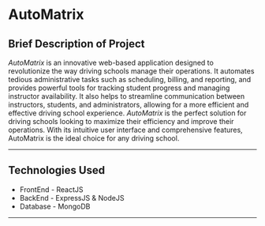 # AutoMatrix

## Brief Description of Project 
*AutoMatrix* is an innovative web-based application designed to revolutionize the way driving schools manage their operations. It automates tedious administrative tasks such as scheduling, billing, and reporting, and provides powerful tools for tracking student progress and managing instructor availability. It also helps to streamline communication between instructors, students, and administrators, allowing for a more efficient and effective driving school experience. *AutoMatrix* is the perfect solution for driving schools looking to maximize their efficiency and improve their operations. With its intuitive user interface and comprehensive features, AutoMatrix is the ideal choice for any driving school. 

***

## Technologies Used
* FrontEnd - ReactJS
* BackEnd - ExpressJS & NodeJS
* Database - MongoDB

***
